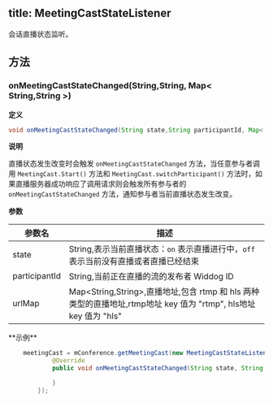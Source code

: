 
title: MeetingCastStateListener
---

会话直播状态监听。

## 方法

### onMeetingCastStateChanged(String,String, Map&lt; String,String &gt;)

**定义**   

```java
void onMeetingCastStateChanged(String state,String participantId, Map< String,String > urlMap)
```

**说明**

直播状态发生改变时会触发 `onMeetingCastStateChanged` 方法，当任意参与者调用 `MeetingCast.Start()` 方法和 `MeetingCast.switchParticipant()` 方法时，如果直播服务器成功响应了调用请求则会触发所有参与者的 `onMeetingCastStateChanged` 方法，通知参与者当前直播状态发生改变。

**参数**

| 参数名 | 描述 |
|---|---|
|state|String,表示当前直播状态：`on` 表示直播进行中，`off` 表示当前没有直播或者直播已经结束|
|participantId|String,当前正在直播的流的发布者 Widdog ID|
|urlMap|Map&lt;String,String&gt;,直播地址,包含 rtmp 和 hls 两种类型的直播地址,rtmp地址 key 值为 "rtmp", hls地址 key 值为 "hls"|

<span id="onStarted" />
**示例**

```java
	meetingCast = mConference.getMeetingCast(new MeetingCastStateListener() {
            @Override
            public void onMeetingCastStateChanged(String state, String participantId, Map<String, String> urlMap) {

            }
        });
```

</br>



